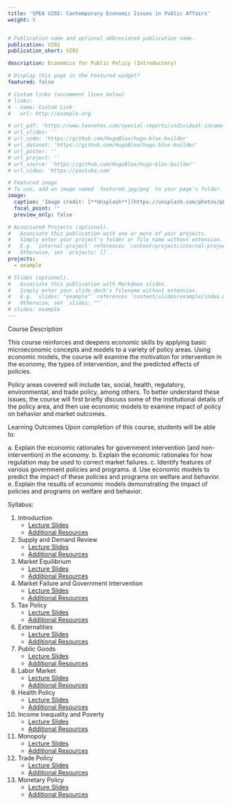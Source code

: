 ```yaml
---
title: 'SPEA V202: Contemporary Economic Issues in Public Affairs'
weight: 5


# Publication name and optional abbreviated publication name.
publication: V202
publication_short: V202

description: Economics for Public Policy (Introductory)

# Display this page in the Featured widget?
featured: false

# Custom links (uncomment lines below)
# links:
# - name: Custom Link
#   url: http://example.org

# url_pdf: 'https://www.taxnotes.com/special-reports/individual-income-taxation/long-term-trends-state-personal-income-tax/2024/04/11/7jdd2'
# url_slides: ''
# url_code: 'https://github.com/HugoBlox/hugo-blox-builder'
# url_dataset: 'https://github.com/HugoBlox/hugo-blox-builder'
# url_poster: ''
# url_project: ''
# url_source: 'https://github.com/HugoBlox/hugo-blox-builder'
# url_video: 'https://youtube.com'

# Featured image
# To use, add an image named `featured.jpg/png` to your page's folder.
image:
  caption: 'Image credit: [**Unsplash**](https://unsplash.com/photos/pLCdAaMFLTE)'
  focal_point: ''
  preview_only: false

# Associated Projects (optional).
#   Associate this publication with one or more of your projects.
#   Simply enter your project's folder or file name without extension.
#   E.g. `internal-project` references `content/project/internal-project/index.md`.
#   Otherwise, set `projects: []`.
projects:
  - example

# Slides (optional).
#   Associate this publication with Markdown slides.
#   Simply enter your slide deck's filename without extension.
#   E.g. `slides: "example"` references `content/slides/example/index.md`.
#   Otherwise, set `slides: ""`.
# slides: example
---
```


Course Description 

This course reinforces and deepens economic skills by applying basic microeconomic concepts and models to a variety of policy areas. Using economic models, the course will examine the motivation for intervention in the economy, the types of intervention, and the predicted effects of policies.

Policy areas covered will include tax, social, health, regulatory, environmental, and trade policy, among others. To better understand these issues, the course will first briefly discuss some of the institutional details of the policy area, and then use economic models to examine impact of policy on behavior and market outcomes.

Learning Outcomes
Upon completion of this course, students will be able to: 

a. Explain the economic rationales for government intervention (and non-intervention) in the economy.
b. Explain the economic rationales for how regulation may be used to correct market failures.
c. Identify features of various government policies and programs.
d. Use economic models to predict the impact of these policies and programs on welfare and behavior.
e. Explain the results of economic models demonstrating the impact of policies and programs on welfare and behavior.

Syllabus: 

1. Introduction
   - [Lecture Slides](slides/introduction.pdf)
   - [Additional Resources](resources/introduction-resources.pdf)
2. Supply and Demand Review
   - [Lecture Slides](slides/supply-demand-review.pdf)
   - [Additional Resources](resources/supply-demand-review-resources.pdf)
3. Market Equilibrium
   - [Lecture Slides](slides/market-equilibrium.pdf)
   - [Additional Resources](resources/market-equilibrium-resources.pdf)
4. Market Failure and Government Intervention
   - [Lecture Slides](slides/market-failure-intervention.pdf)
   - [Additional Resources](resources/market-failure-intervention-resources.pdf)
5. Tax Policy
   - [Lecture Slides](slides/tax-policy.pdf)
   - [Additional Resources](resources/tax-policy-resources.pdf)
6. Externalities
   - [Lecture Slides](slides/externalities.pdf)
   - [Additional Resources](resources/externalities-resources.pdf)
7. Public Goods
   - [Lecture Slides](slides/public-goods.pdf)
   - [Additional Resources](resources/public-goods-resources.pdf)
8. Labor Market
   - [Lecture Slides](slides/labor-market.pdf)
   - [Additional Resources](resources/labor-market-resources.pdf)
9. Health Policy
   - [Lecture Slides](slides/health-policy.pdf)
   - [Additional Resources](resources/health-policy-resources.pdf)
10. Income Inequality and Poverty
    - [Lecture Slides](slides/income-inequality-poverty.pdf)
    - [Additional Resources](resources/income-inequality-poverty-resources.pdf)
11. Monopoly
    - [Lecture Slides](slides/monopoly.pdf)
    - [Additional Resources](resources/monopoly-resources.pdf)
12. Trade Policy
    - [Lecture Slides](slides/trade-policy.pdf)
    - [Additional Resources](resources/trade-policy-resources.pdf)
13. Monetary Policy
    - [Lecture Slides](slides/monetary-policy.pdf)
    - [Additional Resources](resources/monetary-policy-resources.pdf)
